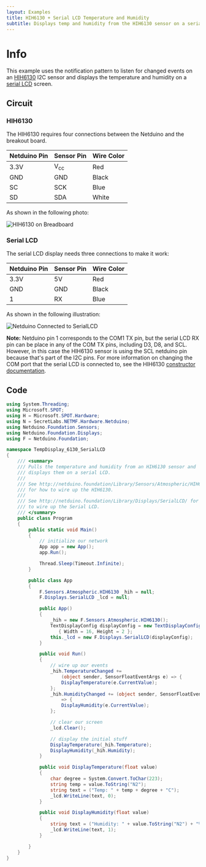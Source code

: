 ```yaml
---
layout: Examples
title: HIH6130 + Serial LCD Temperature and Humidity
subtitle: Displays temp and humidity from the HIH6130 sensor on a serial LCD.
---
```


# Info

This example uses the notification pattern to listen for changed events on an [HIH6130](/Library/Sensors/Atmospheric/HIH6130) I2C sensor and displays the temperature and humidity on a [serial LCD](/Library/Displays/SerialLCD) screen.

## Circuit

### HIH6130

The HIH6130 requires four connections between the Netduino and the breakout board.

| Netduino Pin | Sensor Pin     | Wire Color |
|--------------|----------------|------------|
| 3.3V         | V<sub>cc</sub> | Red        |
| GND          | GND            | Black      |
| SC           | SCK            | Blue       |
| SD           | SDA            | White      |

As shown in the following photo:

![HIH6130 on Breadboard](/Library/Sensors/Atmospheric/HIH6130/HIH6130OnBreadboard.png)

### Serial LCD

The serial LCD display needs three connections to make it work:

| Netduino Pin | Sensor Pin     | Wire Color |
|--------------|----------------|------------|
| 3.3V         | 5V             | Red        |
| GND          | GND            | Black      |
| 1            | RX             | Blue       |

As shown in the following illustration:

![Netduino Connected to SerialLCD](/Library/Displays/SerialLCD/SerialLCD.png)

**Note:** Netduino pin 1 corresponds to the COM1 TX pin, but the serial LCD RX pin can be place in any of the COM TX pins, including D3, D8, and SCL. However, in this case the HIH6130 sensor is using the SCL netduino pin because that's part of the I2C pins. For more information on changing the COM port that the serial LCD is connected to, see the HIH6130 [constructor documentation](/Library/Displays/SerialLCD/#constructor).

## Code

```csharp
using System.Threading;
using Microsoft.SPOT;
using H = Microsoft.SPOT.Hardware;
using N = SecretLabs.NETMF.Hardware.Netduino;
using Netduino.Foundation.Sensors;
using Netduino.Foundation.Displays;
using F = Netduino.Foundation;

namespace TempDisplay_6130_SerialLCD
{
    /// <summary>
    /// Pulls the temperature and humidity from an HIH6130 sensor and 
    /// displays them on a serial LCD.
    /// 
    /// See http://netduino.foundation/Library/Sensors/Atmospheric/HIH6130/
    /// for how to wire up the HIH6130.
    /// 
    /// See http://netduino.foundation/Library/Displays/SerialLCD/ for how
    /// to wire up the Serial LCD.
    /// </summary>
    public class Program
    {
        public static void Main()
        {
            // initialize our network
            App app = new App();
            app.Run();

            Thread.Sleep(Timeout.Infinite);
        }

        public class App
        {
            F.Sensors.Atmospheric.HIH6130 _hih = null;
            F.Displays.SerialLCD _lcd = null;

            public App()
            {
                _hih = new F.Sensors.Atmospheric.HIH6130();
                TextDisplayConfig displayConfig = new TextDisplayConfig() 
                   { Width = 16, Height = 2 };
                this._lcd = new F.Displays.SerialLCD(displayConfig);
            }

            public void Run()
            {
                // wire up our events
                _hih.TemperatureChanged += 
                    (object sender, SensorFloatEventArgs e) => {
                    DisplayTemperature(e.CurrentValue);
                };
                _hih.HumidityChanged += (object sender, SensorFloatEventArgs e) 
                    => {
                    DisplayHumidity(e.CurrentValue);
                };

                // clear our screen
                _lcd.Clear();

                // display the initial stuff
                DisplayTemperature(_hih.Temperature);
                DisplayHumidity(_hih.Humidity);
            }

            public void DisplayTemperature(float value)
            {
                char degree = System.Convert.ToChar(223);
                string temp = value.ToString("N2");
                string text = ("Temp: " + temp + degree + "C");
                _lcd.WriteLine(text, 0);
            }

            public void DisplayHumidity(float value)
            {
                string text = ("Humidity: " + value.ToString("N2") + "%");
                _lcd.WriteLine(text, 1);
            }

        }
    }
}
```
